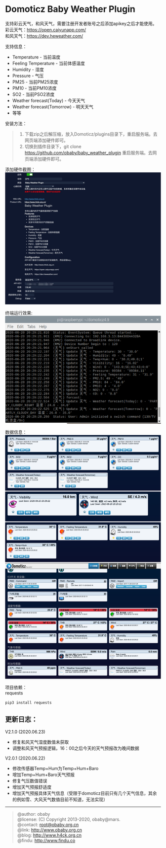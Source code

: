 Domoticz Baby Weather Plugin
====

支持彩云天气，和风天气，需要注册开发者账号之后添加apikey之后才能使用。  
彩云天气：https://open.caiyunapp.com/  
和风天气：https://dev.heweather.com/  

支持信息：  
- Temperature - 当前温度
- Feeling Temperature - 当前体感温度
- Humidity - 湿度
- Pressure - 气压
- PM25 - 当前PM25浓度
- PM10 - 当前PM10浓度
- SO2 - 当前PSO2浓度
- Weather forecast(Today) - 今天天气
- Weather forecast(Tomorrow) - 明天天气
- 等等  

安装方法：
> 1. 下载zip之后解压缩，放入Domoticz/plugins目录下，重启服务端。去网页端添加硬件即可。  
> 2. 切换到插件目录下，git clone https://github.com/obaby/baby_weather_plugin 重启服务端。去网页端添加硬件即可。  

添加硬件截图：  
![device](screenshot/device.jpg)  

终端运行效果:  
![console](screenshot/console.png)  

数据信息：  
![weather](screenshot/weather.png)  
![wind](screenshot/wind.png)  
![temp](screenshot/temp.png)  
![home](screenshot/home.png)  

项目依赖：  
requests
```bash
pip3 install requests
```

更新日志：  
-----
V2.1.0 (2020.06.23)
- 修复和风天气湿度数值未获取
- 调整和风天气预报逻辑，16：00之后今天的天气预报改为晚间数据


V2.0.1 (2020.06.22)
- 修改传感器Temp+Hum为Temp+Hum+Baro
- 增加Temp+Hum+Baro天气预报
- 修复气压数值错误
- 增加天气预报舒适度
- 增加天气预报具体天气信息（受限于domoticz目前只有几个天气信息，其余的例如雪、大风天气数值目前不知道，无法实现）

-----
> @author: obaby  
> @license: (C) Copyright 2013-2020, obaby@mars.  
> @contact: root@obaby.org.cn  
> @link: http://www.obaby.org.cn  
> @blog: http://www.h4ck.org.cn  
> @findu: http://www.findu.co  